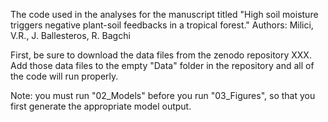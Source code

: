 The code used in the analyses for the manuscript titled "High soil moisture triggers negative plant-soil feedbacks in a tropical forest."
Authors: Milici, V.R., J. Ballesteros, R. Bagchi

First, be sure to download the data files from the zenodo repository XXX. Add those data files to the empty "Data" folder in the repository and all of the code will run properly. 

Note: you must run "02_Models" before you run "03_Figures", so that you first generate the appropriate model output.


